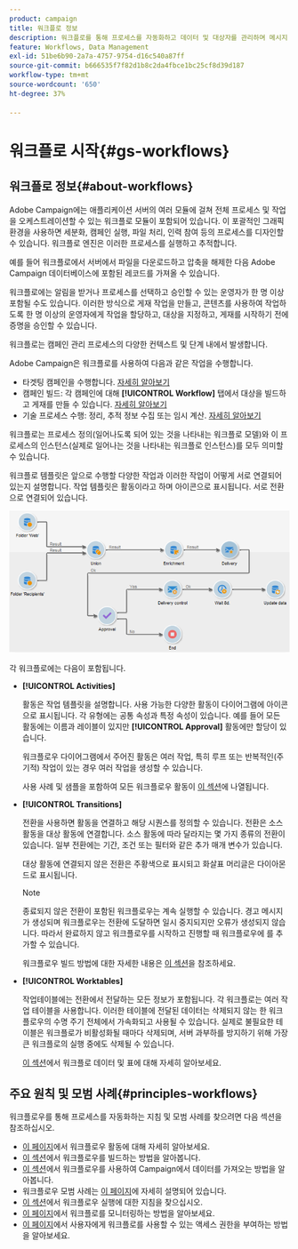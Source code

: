 ```yaml
---
product: campaign
title: 워크플로 정보
description: 워크플로를 통해 프로세스를 자동화하고 데이터 및 대상자를 관리하며 메시지 전송 등을 수행할 수 있습니다
feature: Workflows, Data Management
exl-id: 51be6b90-2a7a-4757-9754-d16c540a87ff
source-git-commit: b666535f7f82d1b8c2da4fbce1bc25cf8d39d187
workflow-type: tm+mt
source-wordcount: '650'
ht-degree: 37%

---
```


# 워크플로 시작{#gs-workflows}



## 워크플로 정보{#about-workflows}

Adobe Campaign에는 애플리케이션 서버의 여러 모듈에 걸쳐 전체 프로세스 및 작업을 오케스트레이션할 수 있는 워크플로 모듈이 포함되어 있습니다. 이 포괄적인 그래픽 환경을 사용하면 세분화, 캠페인 실행, 파일 처리, 인력 참여 등의 프로세스를 디자인할 수 있습니다. 워크플로 엔진은 이러한 프로세스를 실행하고 추적합니다.

예를 들어 워크플로에서 서버에서 파일을 다운로드하고 압축을 해제한 다음 Adobe Campaign 데이터베이스에 포함된 레코드를 가져올 수 있습니다.

워크플로에는 알림을 받거나 프로세스를 선택하고 승인할 수 있는 운영자가 한 명 이상 포함될 수도 있습니다. 이러한 방식으로 게재 작업을 만들고, 콘텐츠를 사용하여 작업하도록 한 명 이상의 운영자에게 작업을 할당하고, 대상을 지정하고, 게재를 시작하기 전에 증명을 승인할 수 있습니다.

워크플로는 캠페인 관리 프로세스의 다양한 컨텍스트 및 단계 내에서 발생합니다.

Adobe Campaign은 워크플로를 사용하여 다음과 같은 작업을 수행합니다.

* 타겟팅 캠페인을 수행합니다. [자세히 알아보기](building-a-workflow.md#implementation-steps-)
* 캠페인 빌드: 각 캠페인에 대해 **[!UICONTROL Workflow]** 탭에서 대상을 빌드하고 게재를 만들 수 있습니다. [자세히 알아보기](building-a-workflow.md#campaign-workflows)
* 기술 프로세스 수행: 정리, 추적 정보 수집 또는 임시 계산. [자세히 알아보기](building-a-workflow.md#technical-workflows)

워크플로는 프로세스 정의(일어나도록 되어 있는 것을 나타내는 워크플로 모델)와 이 프로세스의 인스턴스(실제로 일어나는 것을 나타내는 워크플로 인스턴스)를 모두 의미할 수 있습니다.

워크플로 템플릿은 앞으로 수행할 다양한 작업과 이러한 작업이 어떻게 서로 연결되어 있는지 설명합니다. 작업 템플릿은 활동이라고 하며 아이콘으로 표시됩니다. 서로 전환으로 연결되어 있습니다.

![](assets/example1.png)

각 워크플로에는 다음이 포함됩니다.

* **[!UICONTROL Activities]**

  활동은 작업 템플릿을 설명합니다. 사용 가능한 다양한 활동이 다이어그램에 아이콘으로 표시됩니다. 각 유형에는 공통 속성과 특정 속성이 있습니다. 예를 들어 모든 활동에는 이름과 레이블이 있지만 **[!UICONTROL Approval]** 활동에만 할당이 있습니다.

  워크플로우 다이어그램에서 주어진 활동은 여러 작업, 특히 루프 또는 반복적인(주기적) 작업이 있는 경우 여러 작업을 생성할 수 있습니다.

  사용 사례 및 샘플을 포함하여 모든 워크플로우 활동이 [이 섹션](about-activities.md)에 나열됩니다.

* **[!UICONTROL Transitions]**

  전환을 사용하면 활동을 연결하고 해당 시퀀스를 정의할 수 있습니다. 전환은 소스 활동을 대상 활동에 연결합니다. 소스 활동에 따라 달라지는 몇 가지 종류의 전환이 있습니다. 일부 전환에는 기간, 조건 또는 필터와 같은 추가 매개 변수가 있습니다.

  대상 활동에 연결되지 않은 전환은 주황색으로 표시되고 화살표 머리글은 다이아몬드로 표시됩니다.

  >[!NOTE]
  >
  >종료되지 않은 전환이 포함된 워크플로우는 계속 실행할 수 있습니다. 경고 메시지가 생성되며 워크플로우는 전환에 도달하면 일시 중지되지만 오류가 생성되지 않습니다. 따라서 완료하지 않고 워크플로우를 시작하고 진행할 때 워크플로우에 를 추가할 수 있습니다.

  워크플로우 빌드 방법에 대한 자세한 내용은 [이 섹션](building-a-workflow.md)을 참조하세요.

* **[!UICONTROL Worktables]**

  작업테이블에는 전환에서 전달하는 모든 정보가 포함됩니다. 각 워크플로는 여러 작업 테이블을 사용합니다. 이러한 테이블에 전달된 데이터는 삭제되지 않는 한 워크플로우의 수명 주기 전체에서 가속화되고 사용될 수 있습니다. 실제로 불필요한 테이블은 워크플로가 비활성화될 때마다 삭제되며, 서버 과부하를 방지하기 위해 가장 큰 워크플로의 실행 중에도 삭제될 수 있습니다.

  [이 섹션](how-to-use-workflow-data.md)에서 워크플로 데이터 및 표에 대해 자세히 알아보세요.

## 주요 원칙 및 모범 사례{#principles-workflows}

워크플로우를 통해 프로세스를 자동화하는 지침 및 모범 사례를 찾으려면 다음 섹션을 참조하십시오.

* [이 페이지](how-to-use-workflow-data.md)에서 워크플로우 활동에 대해 자세히 알아보세요.
* [이 섹션](building-a-workflow.md)에서 워크플로우를 빌드하는 방법을 알아봅니다.
* [이 섹션](../../platform/using/import-export-workflows.md)에서 워크플로우를 사용하여 Campaign에서 데이터를 가져오는 방법을 알아봅니다.
* 워크플로우 모범 사례는 [이 페이지](workflow-best-practices.md)에 자세히 설명되어 있습니다.
* [이 섹션](starting-a-workflow.md)에서 워크플로우 실행에 대한 지침을 찾으십시오.
* [이 페이지](monitoring-workflow-execution.md)에서 워크플로를 모니터링하는 방법을 알아보세요.
* [이 페이지](managing-rights.md)에서 사용자에게 워크플로를 사용할 수 있는 액세스 권한을 부여하는 방법을 알아보세요.
